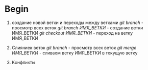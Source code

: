 # Begin



1. создание новой ветки и переходы между ветками
*git branch* - просмотр всех веток
*git branch ИМЯ_ВЕТКИ* - создание ветки ИМЯ_ВЕТКИ
*git checkout ИМЯ_ВЕТКИ* - переход на ветку ИМЯ_ВЕТКИ

2. Слияниек веток
*git branch* - просмотр всех веток
*git merge ИМЯ_ВЕТКИ*  - сливаем ветку ИМЯ_ВЕТКИ в текущую ветку

3. Конфликты